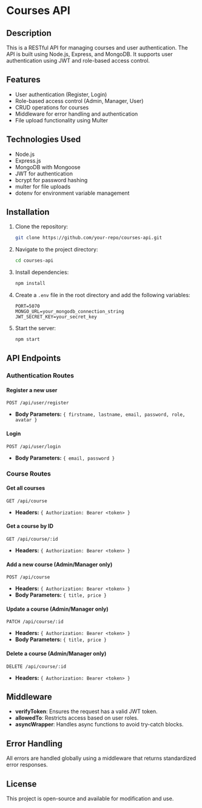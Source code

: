 # Courses API

## Description
This is a RESTful API for managing courses and user authentication. The API is built using Node.js, Express, and MongoDB. It supports user authentication using JWT and role-based access control.

## Features
- User authentication (Register, Login)
- Role-based access control (Admin, Manager, User)
- CRUD operations for courses
- Middleware for error handling and authentication
- File upload functionality using Multer

## Technologies Used
- Node.js
- Express.js
- MongoDB with Mongoose
- JWT for authentication
- bcrypt for password hashing
- multer for file uploads
- dotenv for environment variable management

## Installation

1. Clone the repository:
   ```sh
   git clone https://github.com/your-repo/courses-api.git
   ```

2. Navigate to the project directory:
   ```sh
   cd courses-api
   ```

3. Install dependencies:
   ```sh
   npm install
   ```

4. Create a `.env` file in the root directory and add the following variables:
   ```env
   PORT=5070
   MONGO_URL=your_mongodb_connection_string
   JWT_SECRET_KEY=your_secret_key
   ```

5. Start the server:
   ```sh
   npm start
   ```

## API Endpoints

### Authentication Routes
#### Register a new user
```http
POST /api/user/register
```
- **Body Parameters:** `{ firstname, lastname, email, password, role, avatar }`

#### Login
```http
POST /api/user/login
```
- **Body Parameters:** `{ email, password }`

### Course Routes
#### Get all courses
```http
GET /api/course
```
- **Headers:** `{ Authorization: Bearer <token> }`

#### Get a course by ID
```http
GET /api/course/:id
```
- **Headers:** `{ Authorization: Bearer <token> }`

#### Add a new course (Admin/Manager only)
```http
POST /api/course
```
- **Headers:** `{ Authorization: Bearer <token> }`
- **Body Parameters:** `{ title, price }`

#### Update a course (Admin/Manager only)
```http
PATCH /api/course/:id
```
- **Headers:** `{ Authorization: Bearer <token> }`
- **Body Parameters:** `{ title, price }`

#### Delete a course (Admin/Manager only)
```http
DELETE /api/course/:id
```
- **Headers:** `{ Authorization: Bearer <token> }`

## Middleware
- **verifyToken**: Ensures the request has a valid JWT token.
- **allowedTo**: Restricts access based on user roles.
- **asyncWrapper**: Handles async functions to avoid try-catch blocks.

## Error Handling
All errors are handled globally using a middleware that returns standardized error responses.

## License
This project is open-source and available for modification and use.

